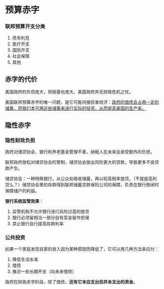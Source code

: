 # 预算赤字

### 联邦预算开支分类

1. 债务利息
2. 医疗开支
3. 国防开支
4. 社会保障
5. 其他

## 赤字的代价

美国政府的负债庞大，但税基也庞大，美国政府并无财政危机之忧。

美国联邦预算赤字的唯一问题，是它可能间接损害经济：<u>政府的借债会占用一定的储蓄，而我们本可用这些储蓄来进行实际的投资，从而提高美国的生产率。</u>

## 隐性赤字

### 隐性财政负担

政府对储贷协会、银行和养老基金管理不善，纳税人在未来会承受额外的负担。

联邦政府放松对储贷协会的管制，储贷协会放出风险更大的贷款，导致更多不良贷款产生。

储贷协会：一种特殊银行，从公众处吸收储蓄，再以较高税率放贷。（不就是高利贷么？）储贷协会里的存款得到联邦储蓄贷款保险公司的保障，负责在银行倒闭时保障储户的利益。

**银行系统监管效果**：

1. 监管机构不允许银行进行风险过高的放贷
2. 银行必须留相当一部分自有奖金留作担保
3. 禁止银行自行提高存款利率

### 公共投资

如果一个家庭发现自家的收入因为某种原因而降低了，它可以用几种方法来应付：

1. 降低生活水准
2. 借债
3. 推迟一些长期开支（向未来借债）

政府在财政赤字阶段，除了借债，**还有它本应支出但并未支出的资金**。

